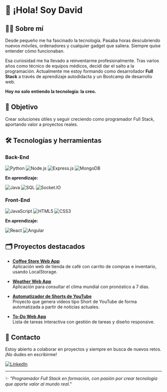 # 👋 ¡Hola! Soy David

## 👨‍💻 Sobre mí

Desde pequeño me ha fascinado la tecnología. Pasaba horas descubriendo nuevos móviles, ordenadores y cualquier gadget que saliera. Siempre quise entender cómo funcionaban.

Esa curiosidad me ha llevado a reinventarme profesionalmente. Tras varios años como técnico de equipos médicos, decidí dar el salto a la programación. Actualmente me estoy formando como desarrollador **Full Stack** a través de aprendizaje autodidacta y un Bootcamp de desarrollo web.

**Hoy no solo entiendo la tecnología: la creo.**

## 🚀 Objetivo

Crear soluciones útiles y seguir creciendo como programador Full Stack, aportando valor a proyectos reales.

## 🛠️ Tecnologías y herramientas

### Back-End
![Python](https://img.shields.io/badge/Python-3776AB?style=flat&logo=python&logoColor=white)
![Node.js](https://img.shields.io/badge/Node.js-339933?style=flat&logo=nodedotjs&logoColor=white)
![Express.js](https://img.shields.io/badge/Express.js-000000?style=flat&logo=express&logoColor=white)
![MongoDB](https://img.shields.io/badge/MongoDB-47A248?style=flat&logo=mongodb&logoColor=white)

**En aprendizaje:**

![Java](https://img.shields.io/badge/Java-ED8B00?style=flat&logo=java&logoColor=white)
![SQL](https://img.shields.io/badge/SQL-4479A1?style=flat&logo=sqlite&logoColor=white)
![Socket.IO](https://img.shields.io/badge/Socket.IO-010101?style=flat&logo=socket.io&logoColor=white)

### Front-End
![JavaScript](https://img.shields.io/badge/JavaScript-F7DF1E?style=flat&logo=javascript&logoColor=black)
![HTML5](https://img.shields.io/badge/HTML5-E34F26?style=flat&logo=html5&logoColor=white)
![CSS3](https://img.shields.io/badge/CSS3-1572B6?style=flat&logo=css3&logoColor=white)

**En aprendizaje:**

![React](https://img.shields.io/badge/React-61DAFB?style=flat&logo=react&logoColor=black)
![Angular](https://img.shields.io/badge/Angular-DD0031?style=flat&logo=angular&logoColor=white)

## 🗂️ Proyectos destacados

- [**Coffee Store Web App**](https://github.com/davidrguez98)  
  Aplicación web de tienda de café con carrito de compras e inventario, usando LocalStorage.

- [**Weather Web App**](https://github.com/davidrguez98/Weather-API)  
  Aplicación para consultar el clima mundial con pronóstico a 7 días.

- [**Automatizador de Shorts de YouTube**](https://github.com/davidrguez98)  
  Proyecto que genera vídeos tipo Short de YouTube de forma automatizada a partir de noticias actuales.

- [**To-Do Web App**](https://github.com/davidrguez98/My_ToDo_app)  
  Lista de tareas interactiva con gestión de tareas y diseño responsive.

## 🤝 Contacto

Estoy abierto a colaborar en proyectos y siempre en busca de nuevos retos. ¡No dudes en escribirme!

[![LinkedIn](https://img.shields.io/badge/LinkedIn-0A66C2?style=flat&logo=linkedin&logoColor=white)](https://www.linkedin.com/in/david-rodr%C3%ADguez-p%C3%A9rez-softdev/)

---

✨ *"Programador Full Stack en formación, con pasión por crear tecnología que aporte valor al mundo real."*
